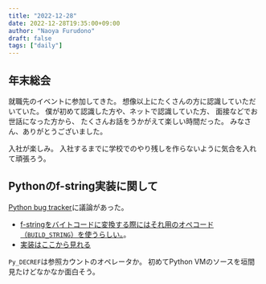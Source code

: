 ```yaml
---
title: "2022-12-28"
date: 2022-12-28T19:35:00+09:00
author: "Naoya Furudono"
draft: false
tags: ["daily"]
---
```


## 年末総会

就職先のイベントに参加してきた。
想像以上にたくさんの方に認識していただいていた。
僕が初めて認識した方や、ネットで認識していた方、
面接などでお世話になった方から、
たくさんお話をうかがえて楽しい時間だった。
みなさん、ありがとうございました。

入社が楽しみ。
入社するまでに学校でのやり残しを作らないように気合を入れて頑張ろう。

## Pythonのf-string実装に関して

[Python bug tracker](https://bugs.python.org/issue27078)に議論があった。

- [f-stringをバイトコードに変換する際にはそれ用のオペコード（`BUILD_STRING`）を使うらしい。](https://bugs.python.org/msg274605)。
- [実装はここから見れる](https://hg.python.org/cpython/rev/28e280915508)

`Py_DECREF`は参照カウントのオペレータか。
初めてPython VMのソースを垣間見たけどなかなか面白そう。

